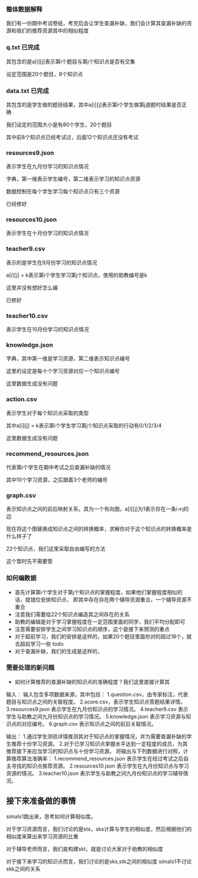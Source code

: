 ### 整体数据解释
我们有一份期中考试卷纸，考完后会让学生查漏补缺，我们会计算其查漏补缺的资源和我们的推荐资源其中的相似程度

### q.txt 已完成
其包含的是a[i][j]表示第i个题目与第j个知识点是否有交集

设定范围是20个题目，8个知识点

### data.txt 已完成
其包含的是学生做的题目结果，其中a[i][j]表示第i个学生做第j道题时结果是否正确

我们设定的范围大小是有80个学生，20个题目

其中前8个知识点已经考试过，后面12个知识点还没有考试

### resources9.json
表示学生在九月份学习的知识点情况

字典，第一维表示学生编号，第二维表示学习的知识点资源

数据控制在每个学生学习每个知识点只有三个资源

已经修好

### resources10.json
表示学生在十月份学习的知识点情况

### teacher9.csv
表示的是学生在9月份学习的知识点情况

a[i][j] = k表示第i个学生学习第j个知识点，使用的助教编号是k

这里并没有想好怎么编

已修好

### teacher10.csv
表示学生在10月份学习的知识点情况

### knowledge.json
字典，其中第一维是学习资源，第二维表示知识点编号

这里的设定是每十个学习资源对应一个知识点编号

这里数据生成没有问题

### action.csv
表示学生对于每个知识点采取的类型

其中a[i][j] = k表示第i个学生学习第j个知识点采取的行动有0/1/2/3/4

这里数据生成没有问题

### recommend_resources.json

代表第i个学生在期中考试之后查漏补缺的情况

其中10个学习资源，之后跟着3个老师的编号 

### graph.csv

表示知识点之间的前后映射关系，其为一个有向图，a[i][j]为1表示存在一条i->j的边

现在将这个图替换成知识点之间的转换概率，求解你对于这个知识点的转换概率是什么样子了

22个知识点，我们这里采取自由编写的方法

这个暂时先不需要管

### 如何编数据
+ 首先计算第i个学生对于第j个知识点的掌握程度，如果他们掌握程度相似的话，就错位安排知识点，
即其中存在存在两个辅导资源重合，一个辅导资源不重合
+ 注意我们需要给22个知识点编造其之间存在的关系
+ 助教的编辑是对于学习掌握程度在一定范围里面的同学，我们平均分配即可
+ 注意需要安排学生之间学习知识点的顺序，这个是接下来预测的重点
+ 对于超前学习，我们的安排是这样的，如果20个题目里面你对的超过18个，就去超前学习一些 todo
+ 对于查漏补缺，我们的生成是这样的，

### 需要处理的新问题
+ 如何计算推荐的查漏补缺的知识点的准确程度？我们这里直接计算其

输入：
输入包含多项数据来源，其中包括：
1.question.csv，由专家标注，代表题目与知识点之间的关联程度。
2.score.csv，表示学生知识点答题结果详情。
3.resources9.json 表示学生在九月份知识点的学习情况。
4.teacher9.csv 表示学生与助教之间九月份知识点的学习情况。
5.knowledge.json 表示学习资源与知识点的对应编号。
6.graph.csv 表示知识点之间的前后关联情况。

输出：
1.通过学生测验详情推测其对于知识点的掌握情况，并为需要查漏补缺的学生推荐十份学习资源。
2.对于已学习知识点掌握水平达到一定程度的成员，为其推荐接下来应当学习的知识点与十份学习资源。
将输出与下列数据进行对照，计算推荐算法准确率：
1.recommend_resources.json 表示学生在经过考试之后自主寻找的知识点推荐资源。
2.resources10.json 表示学生在九月份知识点与学习资源的情况。
3.teacher10.json 表示学生与助教之间九月份知识点的学习辅导情况。

## 接下来准备做的事情

simals1跑出来，思考如何计算相似度。

对于学习资源而言，我们讨论的是sts，sks计算与学生的相似度，然后根据他们的相似度来算出来学习资源的比重

对于辅导老师而言，我们是构建skt，就是讨论大家对于助教的相似度

对于接下来学习的知识点而言，我们讨论的是sks,stk之间的相似度 simals1不讨论skk之间的关系